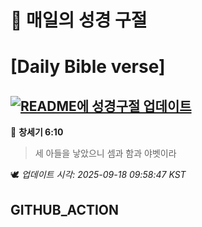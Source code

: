 # 🙏 매일의 성경 구절
# [Daily Bible verse]
## [![README에 성경구절 업데이트](https://github.com/DONGSUKA/first_test/actions/workflows/update-readme-bible.yml/badge.svg)](https://github.com/DONGSUKA/first_test/actions/workflows/update-readme-bible.yml)
<!-- START_BIBLE_VERSE -->
📖 **창세기 6:10**
> 세 아들을 낳았으니 셈과 함과 야벳이라

🕊️ _업데이트 시각: 2025-09-18 09:58:47 KST_
  <!-- END_BIBLE_VERSE -->
## GITHUB_ACTION
